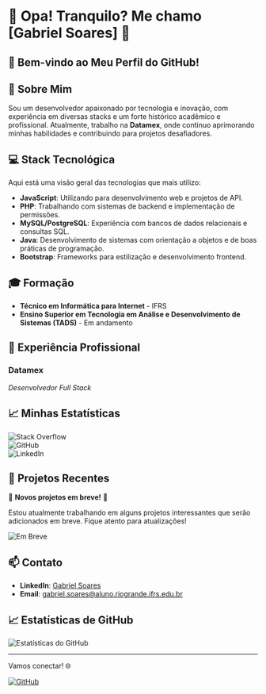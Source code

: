 # 🌟 Opa! Tranquilo? Me chamo [Gabriel Soares] 🌟

## 👋 Bem-vindo ao Meu Perfil do GitHub!


## 🚀 Sobre Mim

Sou um desenvolvedor apaixonado por tecnologia e inovação, com experiência em diversas stacks e um forte histórico acadêmico e profissional. Atualmente, trabalho na **Datamex**, onde continuo aprimorando minhas habilidades e contribuindo para projetos desafiadores.

## 💻 Stack Tecnológica

Aqui está uma visão geral das tecnologias que mais utilizo:

- **JavaScript**: Utilizando para desenvolvimento web e projetos de API.
- **PHP**: Trabalhando com sistemas de backend e implementação de permissões.
- **MySQL/PostgreSQL**: Experiência com bancos de dados relacionais e consultas SQL.
- **Java**: Desenvolvimento de sistemas com orientação a objetos e de boas práticas de programação.
- **Bootstrap**: Frameworks para estilização e desenvolvimento frontend.

## 🎓 Formação

- **Técnico em Informática para Internet** - IFRS
- **Ensino Superior em Tecnologia em Análise e Desenvolvimento de Sistemas (TADS)** - Em andamento

## 🏢 Experiência Profissional

### **Datamex**
*Desenvolvedor Full Stack*  

## 📈 Minhas Estatísticas

![Stack Overflow](https://img.shields.io/badge/Stack_Overflow-100%25-blue)  
![GitHub](https://img.shields.io/badge/GitHub-70%25-lightgrey)  
![LinkedIn](https://img.shields.io/badge/LinkedIn-80%25-blueviolet)  

## 🌟 Projetos Recentes

🚧 **Novos projetos em breve!** 🚧

Estou atualmente trabalhando em alguns projetos interessantes que serão adicionados em breve. Fique atento para atualizações!

![Em Breve](https://img.shields.io/badge/Status-Em_Breve-yellow)

## 📫 Contato

- **LinkedIn**: [Gabriel Soares](https://www.linkedin.com/in/gabriel-soares-5a551a207/)
- **Email**: [gabriel.soares@aluno.riogrande.ifrs.edu.br](mailto:gabriel.soares@aluno.riogrande.ifrs.edu.br)

## 📈 Estatísticas de GitHub

![Estatísticas do GitHub](https://github-readme-stats.vercel.app/api?username=gabriel-fstk&show_icons=true&theme=radical)

---

Vamos conectar! 🌐

[![GitHub](https://img.shields.io/badge/GitHub-@gsoaresz-black)](https://github.com/gabriel-fstk)
